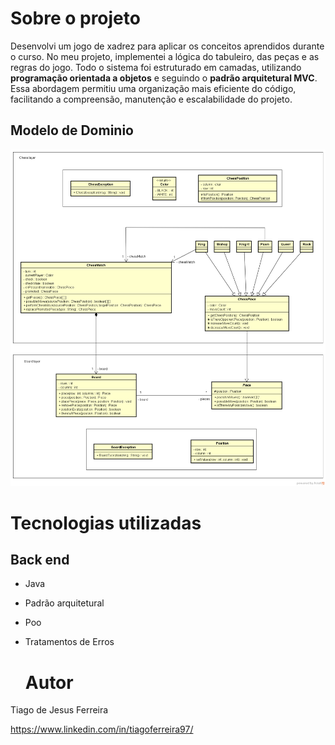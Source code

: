 # Sobre o projeto


Desenvolvi um jogo de xadrez para aplicar os conceitos aprendidos durante o curso. No meu projeto, implementei a lógica do tabuleiro, das peças e as regras do jogo. Todo o sistema foi estruturado em camadas, utilizando **programação orientada a objetos** e seguindo o **padrão arquitetural MVC**. Essa abordagem permitiu uma organização mais eficiente do código, facilitando a compreensão, manutenção e escalabilidade do projeto.



## Modelo de Dominio
![Modelo Conceitual](https://github.com/TiagoFerreirago/repositoryImgChess/blob/main/modelo%20de%20classes%20chess.png)

# Tecnologias utilizadas
## Back end
- Java

- Padrão arquitetural
  
- Poo
  
- Tratamentos de Erros

  # Autor

Tiago de Jesus Ferreira

https://www.linkedin.com/in/tiagoferreira97/
